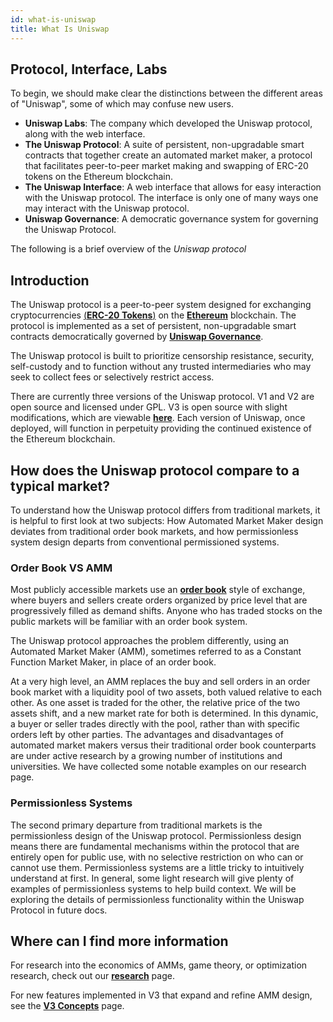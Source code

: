 ```yaml
---
id: what-is-uniswap
title: What Is Uniswap
---
```


## Protocol, Interface, Labs

To begin, we should make clear the distinctions between the different areas of "Uniswap", some of which may confuse new users.

* **Uniswap Labs**: The company which developed the Uniswap protocol, along with the web interface.
* **The Uniswap Protocol**: A suite of persistent, non-upgradable smart contracts that together create an automated market maker, a protocol that facilitates peer-to-peer market making and swapping of ERC-20 tokens on the Ethereum blockchain. 
* **The Uniswap Interface**: A web interface that allows for easy interaction with the Uniswap protocol. The interface is only one of many ways one may interact with the Uniswap protocol. 
* **Uniswap Governance**: A democratic governance system for governing the Uniswap Protocol.

The following is a brief overview of the *Uniswap protocol*

## Introduction

The Uniswap protocol is a peer-to-peer system designed for exchanging cryptocurrencies [(**ERC-20 Tokens**)](https://ethereum.org/en/developers/docs/standards/tokens/erc-20/) on the [**Ethereum**](https://ethereum.org/) blockchain. The protocol is implemented as a set of persistent, non-upgradable smart contracts democratically governed by [**Uniswap Governance**](https://gov.uniswap.org/).

The Uniswap protocol is built to prioritize censorship resistance, security, self-custody and to function without any trusted intermediaries who may seek to collect fees or selectively restrict access. 

There are currently three versions of the Uniswap protocol. V1 and V2 are open source and licensed under GPL. V3 is open source with slight modifications, which are viewable [**here**](https://github.com/Uniswap/uniswap-v3-core/blob/main/LICENSE). Each version of Uniswap, once deployed, will function in perpetuity providing the continued existence of the Ethereum blockchain. 

## How does the Uniswap protocol compare to a typical market?

To understand how the Uniswap protocol differs from traditional markets, it is helpful to first look at two subjects: How Automated Market Maker design deviates from traditional order book markets, and how permissionless system design departs from conventional permissioned systems.

### Order Book VS AMM

Most publicly accessible markets use an [**order book**](https://www.investopedia.com/terms/o/order-book.asp) style of exchange, where buyers and sellers create orders organized by price level that are progressively filled as demand shifts. Anyone who has traded stocks on the public markets will be familiar with an order book system.

The Uniswap protocol approaches the problem differently, using an Automated Market Maker (AMM), sometimes referred to as a Constant Function Market Maker, in place of an order book.

At a very high level, an AMM replaces the buy and sell orders in an order book market with a liquidity pool of two assets, both valued relative to each other. As one asset is traded for the other, the relative price of the two assets shift, and a new market rate for both is determined. In this dynamic, a buyer or seller trades directly with the pool, rather than with specific orders left by other parties. The advantages and disadvantages of automated market makers versus their traditional order book counterparts are under active research by a growing number of institutions and universities. We have collected some notable examples on our research page.

### Permissionless Systems

The second primary departure from traditional markets is the permissionless design of the Uniswap protocol. Permissionless design means there are fundamental mechanisms within the protocol that are entirely open for public use, with no selective restriction on who can or cannot use them.
Permissionless systems are a little tricky to intuitively understand at first. In general, some light research will give plenty of examples of permissionless systems to help build context. We will be exploring the details of permissionless functionality within the Uniswap Protocol in future docs.

## Where can I find more information

For research into the economics of AMMs, game theory, or optimization research, check out our [**research**](https://docs.uniswap.org/concepts/advanced/research) page. 

For new features implemented in V3 that expand and refine AMM design, see the [**V3 Concepts**](https://docs.uniswap.org/concepts/V3-overview/concentrated-liquidity) page.

